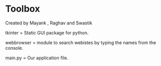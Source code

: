 # Toolbox
Created by Mayank , Raghav and Swastik

tkinter = Static GUI package for python.

webbrowser = module to search webistes by typing the names from the console.

main.py = Our application file.
